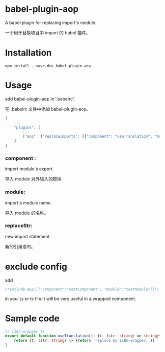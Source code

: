 # babel-plugin-aop
A babel plugin for replacing import's module.

一个用于替换项目中 import 的 babel 插件。

# Installation

    npm install --save-dev babel-plugin-aop

# Usage

add babel-plugin-aop in '.babelrc'.

在 .babelrc 文件中添加 babel-plugin-aop。
```js
{
    ...
    "plugins": [
        ...
        ["aop", {"replaceImports": [{"component": "useTranslation", "module": "react-i18next", "replaceStr": "import useTranslation from '@/utils/i18next/i18n-wrapper';"}]}]
    ]
}
```
### component : 

import module's  export.

导入 module 对外输入的模块


### module: 

import's module name.

导入 module 的名称。

### replaceStr: 

new import statement.

新的引用语句。

# exclude config

add 
```js
/*exclude aop:[{"component":"testComponent", "module":"testModule"}]*/
```
in your js or ts file.It will be very useful in a wrapped component.
# Sample code

```ts
// i18n-wrapper.ts
export default function useTranslation(): {t: (str: string) => string}{
    return {t: (str: string) => {return 'replace by i18n-wrapper.'}}
}
```
